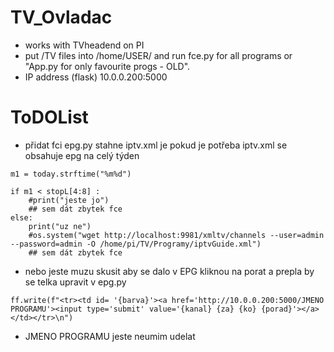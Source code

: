 # TV_Ovladac

- works with TVheadend on PI
- put /TV files into /home/USER/ and run fce.py for all programs or "App.py for only favourite progs - OLD".
- IP address (flask) 10.0.0.200:5000

# ToDOList
- přidat fci epg.py stahne iptv.xml je pokud je potřeba iptv.xml se obsahuje epg na celý týden

```
m1 = today.strftime("%m%d")

if m1 < stopL[4:8] :
    #print("jeste jo")
    ## sem dát zbytek fce
else:
    print("uz ne")
    #os.system("wget http://localhost:9981/xmltv/channels --user=admin --password=admin -O /home/pi/TV/Programy/iptvGuide.xml")
    ## sem dát zbytek fce
```
- nebo jeste muzu skusit aby se dalo v EPG kliknou na porat a prepla by se telka
upravit v epg.py
```
ff.write(f"<tr><td id= '{barva}'><a href='http://10.0.0.200:5000/JMENO PROGRAMU'><input type='submit' value='{kanal} {za} {ko} {porad}'></a></td></tr>\n")

```
- JMENO PROGRAMU jeste neumim udelat
